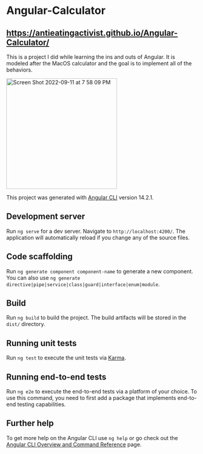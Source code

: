 # Angular-Calculator
## https://antieatingactivist.github.io/Angular-Calculator/

This is a project I did while learning the ins and outs of Angular. It is modeled after the MacOS calculator and the goal is to implement all of the behaviors.

<img width="292" alt="Screen Shot 2022-09-11 at 7 58 09 PM" src="https://user-images.githubusercontent.com/1414728/189565922-143614a9-baf6-47c0-8cdc-4cc99a8d3a84.png">



This project was generated with [Angular CLI](https://github.com/angular/angular-cli) version 14.2.1.

## Development server

Run `ng serve` for a dev server. Navigate to `http://localhost:4200/`. The application will automatically reload if you change any of the source files.

## Code scaffolding

Run `ng generate component component-name` to generate a new component. You can also use `ng generate directive|pipe|service|class|guard|interface|enum|module`.

## Build

Run `ng build` to build the project. The build artifacts will be stored in the `dist/` directory.

## Running unit tests

Run `ng test` to execute the unit tests via [Karma](https://karma-runner.github.io).

## Running end-to-end tests

Run `ng e2e` to execute the end-to-end tests via a platform of your choice. To use this command, you need to first add a package that implements end-to-end testing capabilities.

## Further help

To get more help on the Angular CLI use `ng help` or go check out the [Angular CLI Overview and Command Reference](https://angular.io/cli) page.
